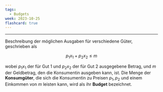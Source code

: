 ```yaml
---
tags:
  - Budgets
week: 2023-10-25
flashcard: true
---
```

***

Beschreibung der möglichen Ausgaben für verschiedene Güter, geschrieben als

$$
p_{1}x_{1} + p_{2}x_{2} \leq m
$$

wobei $p_{1}x_{1}$ der für Gut 1 und $p_{2}x_{2}$ der für Gut 2 ausgegebene Betrag, und $m$ der Geldbetrag, den die Konsumentin ausgeben kann, ist.
Die Menge der **Konsumgüter**, die sich die Konsumentin zu Preisen $p_{1}, p_{2}$ und einem Einkommen von $m$ leisten kann, wird als ihr **Budget** bezeichnet.